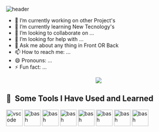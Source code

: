 ![header](https://capsule-render.vercel.app/api?type=waving&color_hexcode&height=300&section=header&text=Hello%20Everyone&fontSize=90)


- 🔭 I’m currently working on other Project's
- 🌱 I’m currently learning New Tecnology's
- 👯 I’m looking to collaborate on ...
- 🤔 I’m looking for help with ...
- 💬 Ask me about any thing in Front OR Back
- 📫 How to reach me: ...
- 😄 Pronouns: ...
- ⚡ Fun fact: ...

<p align="center">
  <img src="https://capsule-render.vercel.app/api?text=Hey Everyone!🕹️&animation=fadeIn&type=waving&color=gradient&height=100"/>
</p>

<h2> 🚀 &nbsp;Some Tools I Have Used and Learned</h2>
<p align="left">
<img src="https://cdn.jsdelivr.net/gh/devicons/devicon/icons/vscode/vscode-original.svg" alt="vscode" width="45" height="45"/>
<img src="https://cdn.jsdelivr.net/gh/devicons/devicon/icons/bash/bash-original.svg" alt="bash" width="45" height="45"/>
<img src="https://cdn.jsdelivr.net/gh/devicons/devicon/icons/react/react-original.svg" alt="bash" width="45" height="45"/>
<img src="https://cdn.jsdelivr.net/gh/devicons/devicon/icons/nodejs/nodejs-original.svg" alt="bash" width="45" height="45"/>
<img src="https://cdn.jsdelivr.net/gh/devicons/devicon/icons/nextjs/nextjs-original.svg" alt="bash" width="45" height="45"/>
<img src="https://cdn.jsdelivr.net/gh/devicons/devicon/icons/javascript/javascript-original.svg" alt="bash" width="45" height="45"/>
<img src="https://cdn.jsdelivr.net/gh/devicons/devicon/icons/typescript/typescript-original.svg" alt="bash" width="45" height="45"/>
<img src="https://cdn.jsdelivr.net/gh/devicons/devicon/icons/C++/C++-original.svg" alt="bash" width="45" height="45"/>




          
 <p/>
